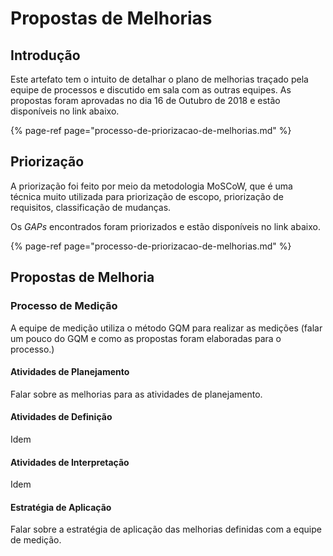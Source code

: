 # Propostas de Melhorias

## Introdução

Este artefato tem o intuito de detalhar o plano de melhorias traçado pela equipe de processos e discutido em sala com as outras equipes. As propostas foram aprovadas no dia 16 de Outubro de 2018 e estão disponíveis no link abaixo.

{% page-ref page="processo-de-priorizacao-de-melhorias.md" %}

## Priorização

A priorização foi feito por meio da metodologia MoSCoW, que é uma técnica muito utilizada para priorização de escopo, priorização de requisitos, classificação de mudanças.

Os _GAPs_ encontrados foram priorizados e estão disponíveis no link abaixo.

{% page-ref page="processo-de-priorizacao-de-melhorias.md" %}

## Propostas de Melhoria

### Processo de Medição

A equipe de medição utiliza o método GQM para realizar as medições \(falar um pouco do GQM e como as propostas foram elaboradas para o processo.\)

#### Atividades de Planejamento

Falar sobre as melhorias para as atividades de planejamento.

#### Atividades de Definição

Idem

#### Atividades de Interpretação

Idem

#### Estratégia de Aplicação

Falar sobre a estratégia de aplicação das melhorias definidas com a equipe de medição.

